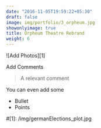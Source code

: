 ```yaml
---
date: "2016-11-05T19:59:22+05:30"
draft: false
image: img/portfolio/3_orpheum.jpg
showonlyimage: true
title: Orpheum Theatre Rebrand
weight: 6
---
```


![Add Photos][1]

Add Comments 

> A relevant comment

You can even add some 

* Bullet
* Points

#[1]: /img/germanElections_plot.jpg 
